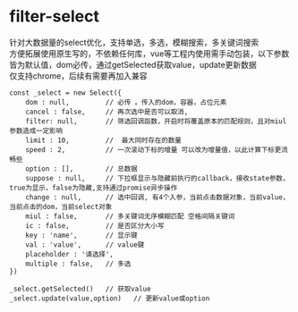 # filter-select
针对大数据量的select优化，支持单选，多选，模糊搜索，多关键词搜索 <br/>
方便拓展使用原生写的，不依赖任何库，vue等工程内使用需手动包装，以下参数皆为默认值，dom必传，通过getSelected获取value，update更新数据<br/>
仅支持chrome，后续有需要再加入兼容
```
const _select = new Select({ 
    dom : null,         // 必传 。传入的dom，容器，占位元素
    cancel : false,     // 再次选中是否可以取消, 
    filter: null,       // 筛选回调函数，开启时将覆盖原本的匹配规则，且对miul参数造成一定影响
    limit : 10,         //  最大同时存在的数量
    speed : 2,          // 一次滚动下标的增量 可以改为增量值，以此计算下标更流畅些
    option : [],        // 总数据
    suppose : null,     // 下拉框显示与隐藏前执行的callback，接收state参数，true为显示，false为隐藏,支持通过promise异步操作 
    change : null,      // 选中回调, 有4个入参，当前点击数据对象，当前value，当前点击的dom，当前select对象
    miul : false,       // 多关键词无序模糊匹配 空格间隔关键词
    ic : false,         // 是否区分大小写 
    key : 'name',       // 显示键
    val : 'value',      // value键
    placeholder : '请选择', 
    multiple : false,   // 多选 
})

_select.getSelected()   // 获取value
_select.update(value,option)   // 更新value或option


